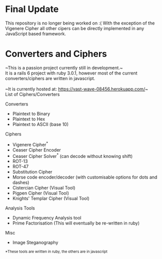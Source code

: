 
# Final Update
This repository is no longer being worked on :(
With the exception of the Vigenere Cipher all other 
cipers can be directly implemented in any JavaScript based framework.

# Converters and Ciphers

~This is a passion project currently still in development.~ \
It is a rails 6 project with ruby 3.0.1, however most of the current
converters/ciphers are written in javascript. \
\
~It is currently hosted at: https://vast-wave-08456.herokuapp.com/~ \
List of Ciphers/Converters 

Converters 

- Plaintext to Binary
- Plaintext to Hex
- Plaintext to ASCII (base 10)

Ciphers 
- Vigenere Cipher<sup>*</sup>
- Ceaser Cipher Encoder
- Ceaser Cipher Solver<sup>*</sup> (can decode without knowing shift)
- ROT-13
- ROT-47
- Substitution Cipher
- Morse code encoder/decoder (with customisable options for dots and dashes)
- Cistercian Cipher (Visual Tool)
- Pigpen Cipher (Visual Tool)
- Knights' Templar Cipher (Visual Tool)


Analysis Tools
- Dynamic Frequency Analysis tool
- Prime Factorisation (This will eventually be re-written in ruby)

Misc
- Image Steganography

<sup>*These tools are written in ruby, the others are in javascript</sup>
